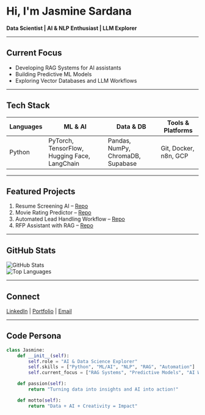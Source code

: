 # Hi, I'm Jasmine Sardana

**Data Scientist | AI & NLP Enthusiast | LLM Explorer**

---

## Current Focus
- Developing RAG Systems for AI assistants
- Building Predictive ML Models
- Exploring Vector Databases and LLM Workflows

---

## Tech Stack
| Languages | ML & AI | Data & DB | Tools & Platforms |
|----------|---------|-----------|-----------------|
| Python | PyTorch, TensorFlow, Hugging Face, LangChain | Pandas, NumPy, ChromaDB, Supabase | Git, Docker, n8n, GCP |

---

## Featured Projects
1. Resume Screening AI – [Repo](#)  
2. Movie Rating Predictor – [Repo](#)  
3. Automated Lead Handling Workflow – [Repo](#)  
4. RFP Assistant with RAG – [Repo](#)

---

## GitHub Stats
![GitHub Stats](https://github-readme-stats.vercel.app/api?username=jasmine-sardana&show_icons=true&theme=radical)  
![Top Languages](https://github-readme-stats.vercel.app/api/top-langs/?username=jasmine-sardana&layout=compact&theme=radical)

---

## Connect
[LinkedIn](https://www.linkedin.com/in/jasmine-sardana-3b5294228/) | [Portfolio](#) | [Email](mailto:jasmine@example.com)

---

## Code Persona
```python
class Jasmine:
    def __init__(self):
        self.role = "AI & Data Science Explorer"
        self.skills = ["Python", "ML/AI", "NLP", "RAG", "Automation"]
        self.current_focus = ["RAG Systems", "Predictive Models", "AI Workflows"]

    def passion(self):
        return "Turning data into insights and AI into action!"

    def motto(self):
        return "Data + AI + Creativity = Impact"
